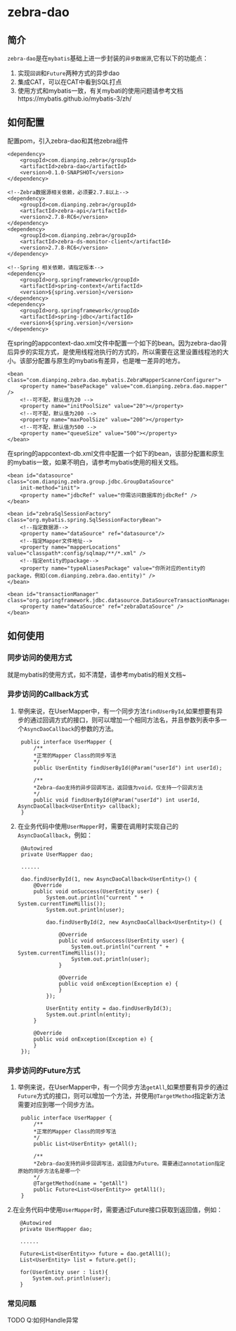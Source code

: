 # zebra-dao

## 简介
`zebra-dao`是在`mybatis`基础上进一步封装的`异步数据源`,它有以下的功能点：

1. 实现`回调`和`Future`两种方式的异步dao
2. 集成CAT，可以在CAT中看到SQL打点
3. 使用方式和mybatis一致，有关mybati的使用问题请参考文档https://mybatis.github.io/mybatis-3/zh/

## 如何配置
配置pom，引入zebra-dao和其他zebra组件

	<dependency>
		<groupId>com.dianping.zebra</groupId>
		<artifactId>zebra-dao</artifactId>
		<version>0.1.0-SNAPSHOT</version>
	</dependency>
	
	<!--Zebra数据源相关依赖，必须要2.7.8以上-->
	<dependency>
		<groupId>com.dianping.zebra</groupId>
		<artifactId>zebra-api</artifactId>
		<version>2.7.8-RC6</version>
	</dependency>
	<dependency>
		<groupId>com.dianping.zebra</groupId>
		<artifactId>zebra-ds-monitor-client</artifactId>
		<version>2.7.8-RC6</version>
	</dependency>
	
	<!--Spring 相关依赖，请指定版本-->
	<dependency>
		<groupId>org.springframework</groupId>
		<artifactId>spring-context</artifactId>
		<version>${spring.version}</version>
	</dependency>
	<dependency>
		<groupId>org.springframework</groupId>
		<artifactId>spring-jdbc</artifactId>
		<version>${spring.version}</version>
	</dependency>

在spring的appcontext-dao.xml文件中配置一个如下的bean。因为zebra-dao背后异步的实现方式，是使用线程池执行的方式的，所以需要在这里设置线程池的大小。该部分配置与原生的mybatis有差异，也是唯一差异的地方。

	<bean class="com.dianping.zebra.dao.mybatis.ZebraMapperScannerConfigurer">
        <property name="basePackage" value="com.dianping.zebra.dao.mapper" />
        <!--可不配，默认值为20 -->
        <property name="initPoolSize" value="20"></property>
        <!--可不配，默认值为200 -->
        <property name="maxPoolSize" value="200"></property>
        <!--可不配，默认值为500 -->
        <property name="queueSize" value="500"></property>
    </bean>


在spring的appcontext-db.xml文件中配置一个如下的bean，该部分配置和原生的mybatis一致，如果不明白，请参考mybatis使用的相关文档。
		
	<bean id="datasource" class="com.dianping.zebra.group.jdbc.GroupDataSource"
		init-method="init">
		<property name="jdbcRef" value="你需访问数据库的jdbcRef" />
	</bean>

	<bean id="zebraSqlSessionFactory" class="org.mybatis.spring.SqlSessionFactoryBean">
		<!--指定数据源-->
		<property name="dataSource" ref="datasource"/>
		<!--指定Mapper文件地址-->
		<property name="mapperLocations" value="classpath*:config/sqlmap/**/*.xml" />
		<!--指定entity的package-->
		<property name="typeAliasesPackage" value="你所对应的entity的package，例如(com.dianping.zebra.dao.entity)" />
	</bean>

	<bean id="transactionManager" class="org.springframework.jdbc.datasource.DataSourceTransactionManager">
		<property name="dataSource" ref="zebraDataSource" />
	</bean>

    
## 如何使用

### 同步访问的使用方式
就是mybatis的使用方式，如不清楚，请参考mybatis的相关文档~

### 异步访问的Callback方式
1. 举例来说，在UserMapper中，有一个同步方法`findUserById`,如果想要有异步的通过回调方式的接口，则可以增加一个相同方法名，并且参数列表中多一个`AsyncDaoCallback`的参数的方法。

		public interface UserMapper {
			/**
	 		*正常的Mapper Class的同步写法
	 		*/
			public UserEntity findUserById(@Param("userId") int userId);
			
			/**
	 		*Zebra-dao支持的异步回调写法，返回值为void，仅支持一个回调方法
	 		*/
			public void findUserById(@Param("userId") int userId, AsyncDaoCallback<UserEntity> callback);
		}

2. 在业务代码中使用`UserMapper`时，需要在调用时实现自己的`AsyncDaoCallback`，例如：

		@Autowired
		private UserMapper dao;
		
		......
		
		dao.findUserById(1, new AsyncDaoCallback<UserEntity>() {
			@Override
			public void onSuccess(UserEntity user) {
				System.out.println("current " + System.currentTimeMillis());
				System.out.println(user);
				
				dao.findUserById(2, new AsyncDaoCallback<UserEntity>() {
					
					@Override
					public void onSuccess(UserEntity user) {
						System.out.println("current " + System.currentTimeMillis());
						System.out.println(user);
					}

					@Override
               		public void onException(Exception e) {
               		}
				});
				
				UserEntity entity = dao.findUserById(3);
				System.out.println(entity);
			}

			@Override
         	public void onException(Exception e) {
         	}
		});


### 异步访问的Future方式
1. 举例来说，在UserMapper中，有一个同步方法`getAll`,如果想要有异步的通过`Future`方式的接口，则可以增加一个方法，并使用`@TargetMethod`指定新方法需要对应到哪一个同步方法。

		public interface UserMapper {
			/**
	 		*正常的Mapper Class的同步写法
	 		*/
			public List<UserEntity> getAll();

			/**
	 		*Zebra-dao支持的异步回调写法，返回值为Future。需要通过annotation指定原始的同步方法名是哪一个
	 		*/
			@TargetMethod(name = "getAll")
			public Future<List<UserEntity>> getAll1();
		}

2.在业务代码中使用`UserMapper`时，需要通过Future接口获取到返回值，例如：

		@Autowired
		private UserMapper dao;
		
		......

		Future<List<UserEntity>> future = dao.getAll1();
		List<UserEntity> list = future.get();
		
		for(UserEntity user : list){
			System.out.println(user);
		}


### 常见问题
TODO
Q:如何Handle异常
















 
    